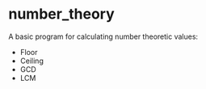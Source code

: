 # number_theory
A basic program for calculating number theoretic values:
* Floor
* Ceiling
* GCD
* LCM
